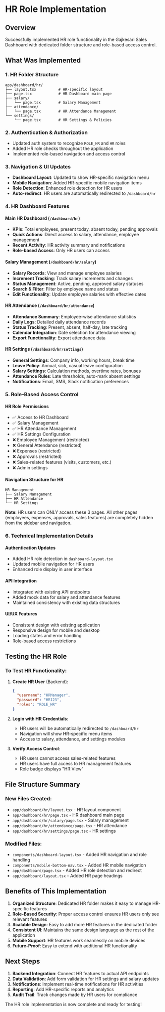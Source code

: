 # HR Role Implementation

## Overview
Successfully implemented HR role functionality in the Gajkesari Sales Dashboard with dedicated folder structure and role-based access control.

## What Was Implemented

### 1. HR Folder Structure
```
app/dashboard/hr/
├── layout.tsx          # HR-specific layout
├── page.tsx            # HR Dashboard main page
├── salary/
│   └── page.tsx        # Salary Management
├── attendance/
│   └── page.tsx        # HR Attendance Management
└── settings/
    └── page.tsx        # HR Settings & Policies
```

### 2. Authentication & Authorization
- Updated auth system to recognize `ROLE_HR` and `HR` roles
- Added HR role checks throughout the application
- Implemented role-based navigation and access control

### 3. Navigation & UI Updates
- **Dashboard Layout**: Updated to show HR-specific navigation menu
- **Mobile Navigation**: Added HR-specific mobile navigation items
- **Role Detection**: Enhanced role detection for HR users
- **Auto-redirect**: HR users are automatically redirected to `/dashboard/hr`

### 4. HR Dashboard Features

#### Main HR Dashboard (`/dashboard/hr`)
- **KPIs**: Total employees, present today, absent today, pending approvals
- **Quick Actions**: Direct access to salary, attendance, employee management
- **Recent Activity**: HR activity summary and notifications
- **Role-based Access**: Only HR users can access

#### Salary Management (`/dashboard/hr/salary`)
- **Salary Records**: View and manage employee salaries
- **Increment Tracking**: Track salary increments and changes
- **Status Management**: Active, pending, approved salary statuses
- **Search & Filter**: Filter by employee name and status
- **Edit Functionality**: Update employee salaries with effective dates

#### HR Attendance (`/dashboard/hr/attendance`)
- **Attendance Summary**: Employee-wise attendance statistics
- **Daily Logs**: Detailed daily attendance records
- **Status Tracking**: Present, absent, half-day, late tracking
- **Calendar Integration**: Date selection for attendance viewing
- **Export Functionality**: Export attendance data

#### HR Settings (`/dashboard/hr/settings`)
- **General Settings**: Company info, working hours, break time
- **Leave Policy**: Annual, sick, casual leave configuration
- **Salary Settings**: Calculation methods, overtime rates, bonuses
- **Attendance Rules**: Late thresholds, auto-mark absent settings
- **Notifications**: Email, SMS, Slack notification preferences

### 5. Role-Based Access Control

#### HR Role Permissions
- ✅ Access to HR Dashboard
- ✅ Salary Management
- ✅ HR Attendance Management
- ✅ HR Settings Configuration
- ❌ Employee Management (restricted)
- ❌ General Attendance (restricted)
- ❌ Expenses (restricted)
- ❌ Approvals (restricted)
- ❌ Sales-related features (visits, customers, etc.)
- ❌ Admin settings

#### Navigation Structure for HR
```
HR Management
├── Salary Management
├── HR Attendance
└── HR Settings
```

**Note**: HR users can ONLY access these 3 pages. All other pages (employees, expenses, approvals, sales features) are completely hidden from the sidebar and navigation.

### 6. Technical Implementation Details

#### Authentication Updates
- Added HR role detection in `dashboard-layout.tsx`
- Updated mobile navigation for HR users
- Enhanced role display in user interface

#### API Integration
- Integrated with existing API endpoints
- Added mock data for salary and attendance features
- Maintained consistency with existing data structures

#### UI/UX Features
- Consistent design with existing application
- Responsive design for mobile and desktop
- Loading states and error handling
- Role-based access restrictions

## Testing the HR Role

### To Test HR Functionality:

1. **Create HR User** (Backend):
   ```json
   {
     "username": "HRManager",
     "password": "HR123",
     "roles": "ROLE_HR"
   }
   ```

2. **Login with HR Credentials**:
   - HR users will be automatically redirected to `/dashboard/hr`
   - Navigation will show HR-specific menu items
   - Access to salary, attendance, and settings modules

3. **Verify Access Control**:
   - HR users cannot access sales-related features
   - HR users have full access to HR management features
   - Role badge displays "HR View"

## File Structure Summary

### New Files Created:
- `app/dashboard/hr/layout.tsx` - HR layout component
- `app/dashboard/hr/page.tsx` - HR dashboard main page
- `app/dashboard/hr/salary/page.tsx` - Salary management
- `app/dashboard/hr/attendance/page.tsx` - HR attendance
- `app/dashboard/hr/settings/page.tsx` - HR settings

### Modified Files:
- `components/dashboard-layout.tsx` - Added HR navigation and role handling
- `components/mobile-bottom-nav.tsx` - Added HR mobile navigation
- `app/dashboard/page.tsx` - Added HR role detection and redirect
- `app/dashboard/layout.tsx` - Added HR page headings

## Benefits of This Implementation

1. **Organized Structure**: Dedicated HR folder makes it easy to manage HR-specific features
2. **Role-Based Security**: Proper access control ensures HR users only see relevant features
3. **Scalable Design**: Easy to add more HR features in the dedicated folder
4. **Consistent UI**: Maintains the same design language as the rest of the application
5. **Mobile Support**: HR features work seamlessly on mobile devices
6. **Future-Proof**: Easy to extend with additional HR functionality

## Next Steps

1. **Backend Integration**: Connect HR features to actual API endpoints
2. **Data Validation**: Add form validation for HR settings and salary updates
3. **Notifications**: Implement real-time notifications for HR activities
4. **Reporting**: Add HR-specific reports and analytics
5. **Audit Trail**: Track changes made by HR users for compliance

The HR role implementation is now complete and ready for testing!
